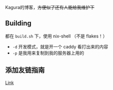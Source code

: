 Kagura的博客，~~方便似了还有人能给我维护下~~

## Building
都在 `build.sh` 下，使用 nix-shell （不是 flakes！）
- `-d` 开发模式，就是开一个 caddy 看打出来的内容
- `-p` 是我用来复制到我的服务器上用的

## 添加友链指南
[Link](https://kagurach.uk/friends)
